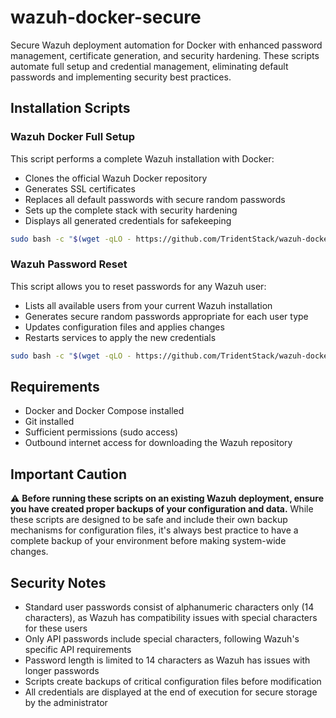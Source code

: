 # wazuh-docker-secure

Secure Wazuh deployment automation for Docker with enhanced password management, certificate generation, and security hardening. These scripts automate full setup and credential management, eliminating default passwords and implementing security best practices.

## Installation Scripts

### Wazuh Docker Full Setup

This script performs a complete Wazuh installation with Docker:
- Clones the official Wazuh Docker repository
- Generates SSL certificates 
- Replaces all default passwords with secure random passwords
- Sets up the complete stack with security hardening
- Displays all generated credentials for safekeeping

```bash
sudo bash -c "$(wget -qLO - https://github.com/TridentStack/wazuh-docker-secure/raw/refs/heads/main/wazuhDockerFullSetup.sh)"
```

### Wazuh Password Reset

This script allows you to reset passwords for any Wazuh user:
- Lists all available users from your current Wazuh installation
- Generates secure random passwords appropriate for each user type
- Updates configuration files and applies changes
- Restarts services to apply the new credentials

```bash
sudo bash -c "$(wget -qLO - https://github.com/TridentStack/wazuh-docker-secure/raw/refs/heads/main/wazuhResetPassword.sh)"
```

## Requirements

- Docker and Docker Compose installed
- Git installed
- Sufficient permissions (sudo access)
- Outbound internet access for downloading the Wazuh repository

## Important Caution

⚠️ **Before running these scripts on an existing Wazuh deployment, ensure you have created proper backups of your configuration and data.** While these scripts are designed to be safe and include their own backup mechanisms for configuration files, it's always best practice to have a complete backup of your environment before making system-wide changes.

## Security Notes

- Standard user passwords consist of alphanumeric characters only (14 characters), as Wazuh has compatibility issues with special characters for these users
- Only API passwords include special characters, following Wazuh's specific API requirements
- Password length is limited to 14 characters as Wazuh has issues with longer passwords
- Scripts create backups of critical configuration files before modification
- All credentials are displayed at the end of execution for secure storage by the administrator